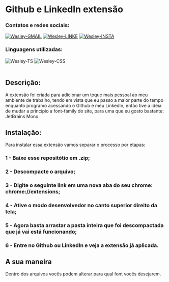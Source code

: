 # Github e LinkedIn extensão

### Contatos e redes sociais:
<div style="display: inline_block">
  <a href="mailto:wesleyara.contato@gmail.com"><img alt="Wesley-GMAIL" src="https://img.shields.io/badge/Gmail-D14836?style=for-the-badge&logo=gmail&logoColor=white"></a>
  <a href="https://www.linkedin.com/in/wesley-gomes-de-araújo-534a66221/"><img alt="Wesley-LINKE" src="https://img.shields.io/badge/LinkedIn-0077B5?style=for-the-badge&logo=linkedin&logoColor=white"></a>
  <a href="https://www.instagram.com/wesleyaraujo_w/"><img alt="Wesley-INSTA" src="https://img.shields.io/badge/Instagram-E4405F?style=for-the-badge&logo=instagram&logoColor=white"></a> 
</div>

### Linguagens utilizadas:
<div style="display: inline_block;">
  <img target="_blank" align="center" alt="Wesley-TS" src="https://img.shields.io/badge/TypeScript-007ACC?style=for-the-badge&logo=typescript&logoColor=white">
  <img align="center" alt="Wesley-CSS" src="https://img.shields.io/badge/CSS3-1572B6?style=for-the-badge&logo=css3&logoColor=white">
</div>
<br>

## Descrição:
A extensão foi criada para adicionar um toque mais pessoal ao meu ambiente de trabalho, tendo em vista que eu passo a maior parte do tempo enquanto programo acessando o Github e meu LinkedIn, então tive a ideia de mudar a princípio a font-family do site, para uma que eu gosto bastante: JetBrains Mono.

## Instalação:
Para instalar essa extensão vamos separar o processo por etapas:

### 1 - Baixe esse repositótio em .zip;
### 2 - Descompacte o arquivo;
### 3 - Digite o seguinte link em uma nova aba do seu chrome: chrome://extensions;
### 4 - Ative o modo desenvolvedor no canto superior direito da tela;
### 5 - Agora basta arrastar a pasta inteira que foi descompactada que já vai está funcionando;
### 6 - Entre no Github ou LinkedIn e veja a extensão já aplicada.

## A sua maneira
Dentro dos arquivos vocês podem alterar para qual font vocês desejarem.
